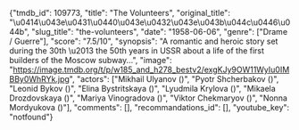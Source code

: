 {"tmdb_id": 109773, "title": "The Volunteers", "original_title": "\u0414\u043e\u0431\u0440\u043e\u0432\u043e\u043b\u044c\u0446\u044b", "slug_title": "the-volunteers", "date": "1958-06-06", "genre": ["Drame / Guerre"], "score": "7.5/10", "synopsis": "A romantic and heroic story set during the 30th \u2013 the 50th years in USSR about a life of the first builders of the Moscow subway...", "image": "https://image.tmdb.org/t/p/w185_and_h278_bestv2/exgKJy9OW11WyIu0IMBBy0WhRYk.jpg", "actors": ["Mikhail Ulyanov ()", "Pyotr Shcherbakov ()", "Leonid Bykov ()", "Elina Bystritskaya ()", "Lyudmila Krylova ()", "Mikaela Drozdovskaya ()", "Mariya Vinogradova ()", "Viktor Chekmaryov ()", "Nonna Mordyukova ()"], "comments": [], "recommandations_id": [], "youtube_key": "notfound"}